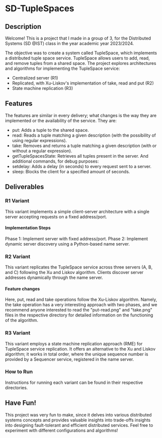 # SD-TupleSpaces

## Description
Welcome! This is a project that I made in a group of 3, for the Distributed Systems (SD @IST) class in the year academic year 2023/2024.

The objective was to create a system called TupleSpace, which implements a distributed tuple space service. 
TupleSpace allows users to add, read, and remove tuples from a shared space. 
The project explores architectures and algorithms for implementing the TupleSpace service:
* Centralized server (R1)
* Replicated, with Xu-Liskov's implementation of take, read and put (R2)
* State machine replication (R3)

## Features
The features are similar in every delivery; what changes is the way they are implemented or the availability of the service. They are:
- put: Adds a tuple to the shared space.
- read: Reads a tuple matching a given description (with the possibility of using regular expressions).
- take: Removes and returns a tuple matching a given description (with or without a regular expression).
- getTupleSpacesState: Retrieves all tuples present in the server.
And additional commands, for debug purposes:
- setdelay: Adds a delay (in seconds) to every request sent to a server.
- sleep: Blocks the client for a specified amount of seconds.

## Deliverables
### R1 Variant
This variant implements a simple client-server architecture with a single server accepting requests on a fixed address/port.
#### Implementation Steps
Phase 1: Implement server with fixed address/port.
Phase 2: Implement dynamic server discovery using a Python-based name server.

### R2 Variant
This variant replicates the TupleSpace service across three servers (A, B, and C) following the Xu and Liskov algorithm. 
Clients discover server addresses dynamically through the name server.
#### Feature changes
Here, put, read and take operations follow the Xu-Liskov algorithm.
Namely, the take operation has a very interesting approach with two phases, and we recommend anyone interested to read the 
"put-read.png" and "take.png" files in the respective directory for detailed information on the functioning of the algorithm.

### R3 Variant
This variant employs a state machine replication approach (RME) for TupleSpace service replication. 
It offers an alternative to the Xu and Liskov algorithm; it works in total order, where the unique sequence number is provided
by a Sequencer service, registered in the name server.

### How to Run
Instructions for running each variant can be found in their respective directories.

## Have Fun!
This project was very fun to make, since it delves into various distributed systems concepts and provides valuable insights into trade-offs insights into designing fault-tolerant and efficient distributed services. 
Feel free to experiment with different configurations and algorithms!

